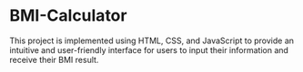 # BMI-Calculator
This project is implemented using HTML, CSS, and JavaScript to provide an intuitive and user-friendly interface for users to input their information and receive their BMI result.
